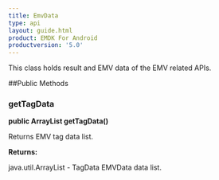 ```yaml
---
title: EmvData
type: api
layout: guide.html
product: EMDK For Android
productversion: '5.0'
---
```



This class holds result and EMV data of the EMV related APIs.

##Public Methods

### getTagData

**public ArrayList getTagData()**

Returns EMV tag data list.

**Returns:**

java.util.ArrayList - TagData EMVData data list.


